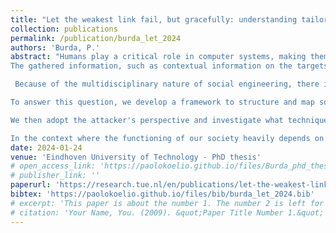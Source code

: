 ```yaml
---
title: "Let the weakest link fail, but gracefully: understanding tailored phishing and measures against it"
collection: publications
permalink: /publication/burda_let_2024
authors: 'Burda, P.'
abstract: "Humans play a critical role in computer systems, making them an integral part of their attack surface. Social engineering attacks specifically aim to deceive individuals to gain unauthorized access to sensitive information or deploy malware on their systems. The most common form of social engineering attack is phishing, by which an attacker sends fraudulent messages (typically in the form of emails), claiming to be from a reputable and trusted source. Phishing and, more in general, social engineering attacks exploit inherent vulnerabilities rooted in human cognition, allowing attackers to manipulate system users in executing actions against their own self-interest. Since these vulnerabilities are universal among potential targets and cannot be easily fixed (e.g., by training), they present a consistent and relatively stable attack surface for attackers to exploit. This allows attackers to minimize the complexity and costs associated with deploying malware-based attacks, while still potentially achieving a high impact on the system. Phishing attacks are evolving rapidly and increasing in sophistication: attackers can gather targeted information about their victims and use it to build tailored phishing attacks to further improve attack efficacy. 
The gathered information, such as contextual information on the targets and their environment, can be used to craft believable pretexts that significantly increase the attack success rates. The variability of attack characteristics (pretext, links) and resemblance to regular communication make most detection attempts and user anti-phishing education largely ineffective. The potential scalability and relatively low effort to deploy a tailored phishing campaign create significant risks for Internet users, organizations, and institutions; historical examples include financial losses, data breaches, and disruption of democratic processes.

 Because of the multidisciplinary nature of social engineering, there is a lack of a structured and coherent understanding of the complex socio-technical mechanisms that underpin it. As generic, mass phishing is considered the most prevalent form of social engineering attacks, empirical research has so far mainly focused on these 'untargeted' phishing attack scenarios. However, the nuances involved in targeted phishing attacks and the effects of the manipulation of information relevant to the target remain unexplored. Further, existing countermeasures lag behind the evolution of more sophisticated phishing attacks, such as tailored phishing. We thus examine the following main research question: What are the current gaps in our understanding of tailored phishing attacks from the target, attacker, and defender perspectives, and which technological and organizational methods can be employed to address these gaps?

To answer this question, we develop a framework to structure and map social ngineering attacks to a high-level representation of relevant human cognitive processes. The framework, grounded on existing well-established cognitive theories, is used to carry out a systematic literature review of the extant empirical research, allowing us to identify gaps in relation to experiment characteristics, core cognitive features, and the exploitable attack surface from the target perspective. 

We then adopt the attacker's perspective and investigate what techniques can be best exploited in a tailored attack, and their effects on human cognition with a field experiment in two large organizations. This provides insights into the relationship between cognitive exploits, their delivery methods, and the organizational settings. Current countermeasures, such as automated detection and training, might be off-target for such sophisticated attacks. As such, we investigate the defender perspective by exploring technological and organizational mitigation strategies. We develop a novel approach, as a browser extension, to support users in detecting phishing websites by identifying which website a phishing web page is imitating using a mix of automated textual and visual features recognition techniques. The second mitigation approach targets organizational environments whereby user reporting of attacks to the IT department of an organization may be a significant, yet untapped, resource to mitigate advanced campaigns. We employ qualitative and quantitative methods to investigate what influences reporting behavior 1) by interviewing employees targeted in a simulated tailored phishing attack at a small IT company, and 2) by investigating the intention to report as a function of certain human factors. Our findings shed light on the rationale and motivation of users reporting phishing attacks and provide a more comprehensive understanding of traits and attitudes affecting individuals' cyber security behaviors. This carries a series of implications on both theoretical and practical levels that can help organizations to improve their security processes, anti-phishing training, and awareness programs. 

In the context where the functioning of our society heavily depends on digital communications, this thesis advances social engineering research by identifying, estimating and mitigating the associated risks. We identify open gaps in research by contextualizing social engineering attacks in the cognitive sciences domain. We estimate the potential risks by demonstrating how target-related information in phishing can overrun the effects of conventional phishing. Finally, we mitigate the risks by showing why humans -- the targets of such attacks -- can be the current best defense against, otherwise unstoppable, sophisticated phishing attacks."
date: 2024-01-24
venue: 'Eindhoven University of Technology - PhD thesis'
# open_access_link: 'https://paolokoelio.github.io/files/Burda_phd_thesis.pdf'
# publisher_link: ''
paperurl: 'https://research.tue.nl/en/publications/let-the-weakest-link-fail-but-gracefully-understanding-tailored-p'
bibtex:	'https://paolokoelio.github.io/files/bib/burda_let_2024.bib'
# excerpt: 'This paper is about the number 1. The number 2 is left for future work.'
# citation: 'Your Name, You. (2009). &quot;Paper Title Number 1.&quot; <i>Journal 1</i>. 1(1).'
---
```

